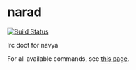 narad
=====

[![Build Status](https://travis-ci.org/navya/narad.png?branch=master)](https://travis-ci.org/navya/narad)

Irc doot for navya

For all available commands, see [this page](http://narad-doot.herokuapp.com/narad/help/).
